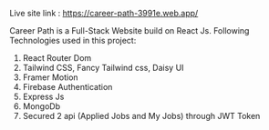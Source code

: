 Live site link : https://career-path-3991e.web.app/

Career Path is a Full-Stack Website build on React Js. Following Technologies used in this project:

1. React Router Dom
2. Tailwind CSS, Fancy Tailwind css, Daisy UI
3. Framer Motion
4. Firebase Authentication
5. Express Js
6. MongoDb
7. Secured 2 api (Applied Jobs and My Jobs) through JWT Token
